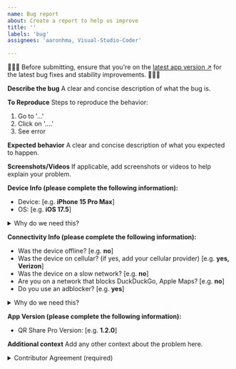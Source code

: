 ```yaml
---
name: Bug report
about: Create a report to help us improve
title: ''
labels: 'bug'
assignees: 'aaronhma, Visual-Studio-Coder'

---
```


🚨🚨🚨 Before submitting, ensure that you're on the [latest app version ↗](https://apps.apple.com/us/app/qr-share-pro/id6479589995) for the latest bug fixes and stability improvements. 🚨🚨🚨

**Describe the bug**
A clear and concise description of what the bug is.

**To Reproduce**
Steps to reproduce the behavior:

1. Go to '...'
2. Click on '....'
3. See error

**Expected behavior**
A clear and concise description of what you expected to happen.

**Screenshots/Videos**
If applicable, add screenshots or videos to help explain your problem.

**Device Info (please complete the following information):**

- Device: [e.g. **iPhone 15 Pro Max**]
- OS: [e.g. **iOS 17.5**]

<details>

<summary>Why do we need this?</summary>

We use this information to ensure this bug is applicable to all supported iPhones.

</details>

**Connectivity Info (please complete the following information):**

- Was the device offline? [e.g. **no**]
- Was the device on cellular? (if yes, add your cellular provider) [e.g. **yes, Verizon**]
- Was the device on a slow network? [e.g. **no**]
- Are you on a network that blocks DuckDuckGo, Apple Maps? [e.g. **no**]
- Do you use an adblocker? [e.g. **yes**]

<details>

<summary>Why do we need this?</summary>

We use this information to ensure this bug is not related to your internet connection or filtering protocols (e.g. [adblockers ↗](https://ublockorigin.com/)).

</details>

**App Version (please complete the following information):**

- QR Share Pro Version: [e.g. **1.2.0**]

**Additional context**
Add any other context about the problem here.

<details>

<summary>Contributor Agreement (required)</summary>

By submitting this bug report, you agree to our [Code of Conduct](https://github.com/Visual-Studio-Coder/QR-Share-Pro/blob/master/CODE_OF_CONDUCT.md) and grant us a worldwide, royalty-free, non-sublicensable, perpetual, irrevocable license to use, reproduce, distribute, and display the content for eternity, under our [LICENSE](https://github.com/Visual-Studio-Coder/QR-Share-Pro/blob/master/LICENSE).

You may choose to remove this section upon reading & agreeing to this terms.

</details>
